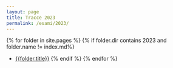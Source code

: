 ```yaml
---
layout: page
title: Tracce 2023
permalink: /esami/2023/
---
```


{% for folder in site.pages %}
{% if folder.dir contains 2023 and folder.name != index.md%}

- [{{folder.title}}]({{site.baseurl}}{{folder.url}})
  {% endif %}
  {% endfor %}
